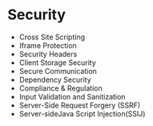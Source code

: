 # Security
  - Cross Site Scripting
  - Iframe Protection
  - Security Headers
  - Client Storage Security
  - Secure Communication
  - Dependency Security
  - Compliance & Regulation
  - Input Validation and Sanitization
  - Server-Side Request Forgery (SSRF)
  - Server-sideJava Script Injection(SSIJ)


